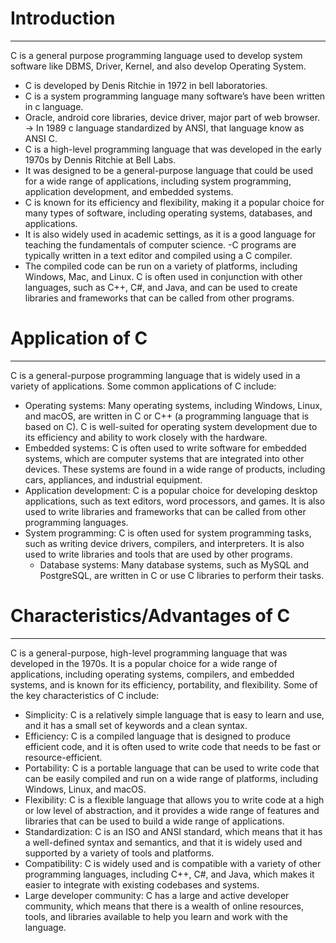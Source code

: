 # Introduction
<hr>

C is a general purpose programming language used to develop system software like DBMS, Driver, Kernel, and also develop Operating System.

- C is developed by Denis Ritchie in 1972 in bell laboratories. 
- C is a system programming language many software’s have been written in c language. 
- Oracle, android core libraries, device driver, major part of web browser.
→ In 1989 c language standardized by ANSI, that language know as ANSI C.
- C is a high-level programming language that was developed in the early 1970s by Dennis Ritchie at Bell Labs. 
- It was designed to be a general-purpose language that could be used for a wide range of applications, including system programming, application development, and embedded systems.
- C is known for its efficiency and flexibility, making it a popular choice for many types of software, including operating systems, databases, and applications. 
- It is also widely used in academic settings, as it is a good language for teaching the fundamentals of computer science.
-C programs are typically written in a text editor and compiled using a C compiler. 
- The compiled code can be run on a variety of platforms, including Windows, Mac, and Linux. C is often used in conjunction with other languages, such as C++, C#, and Java, and can be used to create libraries and frameworks that can be called from other programs.

# Application of C
<hr>

C is a general-purpose programming language that is widely used in a variety of applications. Some common applications of C include:

- Operating systems: Many operating systems, including Windows, Linux, and macOS, are written in C or C++ (a programming language that is based on C). C is well-suited for operating system development due to its efficiency and ability to work closely with the hardware.
- Embedded systems: C is often used to write software for embedded systems, which are computer systems that are integrated into other devices. These systems are found in a wide range of products, including cars, appliances, and industrial equipment.
- Application development: C is a popular choice for developing desktop applications, such as text editors, word processors, and games. It is also used to write libraries and frameworks that can be called from other programming languages.
- System programming: C is often used for system programming tasks, such as writing device drivers, compilers, and interpreters. It is also used to write libraries and tools that are used by other programs.
    - Database systems: Many database systems, such as MySQL and PostgreSQL, are written in C or use C libraries to perform their tasks.

# Characteristics/Advantages of C
<hr>
C is a general-purpose, high-level programming language that was developed in the 1970s. It is a popular choice for a wide range of applications, including operating systems, compilers, and embedded systems, and is known for its efficiency, portability, and flexibility. Some of the key characteristics of C include:

- Simplicity: C is a relatively simple language that is easy to learn and use, and it has a small set of keywords and a clean syntax.
- Efficiency: C is a compiled language that is designed to produce efficient code, and it is often used to write code that needs to be fast or resource-efficient.
- Portability: C is a portable language that can be used to write code that can be easily compiled and run on a wide range of platforms, including Windows, Linux, and macOS.
- Flexibility: C is a flexible language that allows you to write code at a high or low level of abstraction, and it provides a wide range of features and libraries that can be used to build a wide range of applications.
- Standardization: C is an ISO and ANSI standard, which means that it has a well-defined syntax and semantics, and that it is widely used and supported by a variety of tools and platforms.
- Compatibility: C is widely used and is compatible with a variety of other programming languages, including C++, C#, and Java, which makes it easier to integrate with existing codebases and systems.
- Large developer community: C has a large and active developer community, which means that there is a wealth of online resources, tools, and libraries available to help you learn and work with the language.
